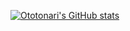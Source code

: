[![Ototonari's GitHub stats](https://github-readme-stats.vercel.app/api?username=ototonari&count_private=true)](https://github.com/anuraghazra/github-readme-stats)
<!--
**ototonari/ototonari** is a ✨ _special_ ✨ repository because its `README.md` (this file) appears on your GitHub profile.

Here are some ideas to get you started:

- 🔭 I’m currently working on ...
- 🌱 I’m currently learning ...
- 👯 I’m looking to collaborate on ...
- 🤔 I’m looking for help with ...
- 💬 Ask me about ...
- 📫 How to reach me: ...
- 😄 Pronouns: ...
- ⚡ Fun fact: ...
-->
